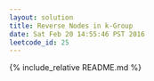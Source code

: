 ```yaml
---
layout: solution
title: Reverse Nodes in k-Group
date: Sat Feb 20 14:55:46 PST 2016
leetcode_id: 25
---
```

{% include_relative README.md %}
